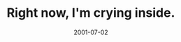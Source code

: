 ---
layout: base.njk
title : 'Right now, I&#39;m crying inside.' 
view_title : 'Right now, I&#39;m crying inside.' 
year : '2001' 
date : '2001-07-02' 
img_file : '/drawing/cryinginside.png' 
html_file : 'cryinginside' 
next_html : 'sometimeswrong.html' 
year_order : '140' 
permalink : "title/{{html_file}}.html"
---